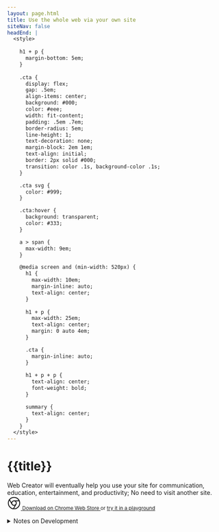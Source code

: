 ```yaml
---
layout: page.html
title: Use the whole web via your own site
siteNav: false
headEnd: |
  <style>
  
    h1 + p {
      margin-bottom: 5em;
    }
    
    .cta {
      display: flex;
      gap: .5em;
      align-items: center;
      background: #000;
      color: #eee;
      width: fit-content;
      padding: .5em .7em;
      border-radius: 5em;
      line-height: 1;
      text-decoration: none;
      margin-block: 2em 1em;
      text-align: initial;
      border: 2px solid #000;
      transition: color .1s, background-color .1s;
    }

    .cta svg {
      color: #999;
    }

    .cta:hover {
      background: transparent;
      color: #333;
    }

    a > span {
      max-width: 9em;
    }

    @media screen and (min-width: 520px) {
      h1 {
        max-width: 10em;
        margin-inline: auto;
        text-align: center;
      }
  
      h1 + p {
        max-width: 25em;
        text-align: center;
        margin: 0 auto 4em;
      }

      .cta {
        margin-inline: auto;
      }
  
      h1 + p + p {
        text-align: center;
        font-weight: bold;
      }

      summary {
        text-align: center;
      }
    }
  </style>
---
```


# {{title}}

Web Creator will eventually help you use your site for communication, education, entertainment, and productivity; No need to visit another site. 
<small>
  <a class="cta" href="https://chromewebstore.google.com/detail/web-creator/dhdpccbjfpiaghjacjndbidocacmaina">
    <svg xmlns="http://www.w3.org/2000/svg" width="32" height="32" viewBox="0 0 24 24" fill="none" stroke="currentColor" stroke-width="1.5" stroke-linecap="round" stroke-linejoin="round"><circle cx="12" cy="12" r="10"/><circle cx="12" cy="12" r="4"/><line x1="21.17" y1="8" x2="12" y2="8"/><line x1="3.95" y1="6.06" x2="8.54" y2="14"/><line x1="10.88" y1="21.94" x2="15.46" y2="14"/></svg>
    <span>Download on Chrome Web Store</span>
  </a>
  <span>
    or <a href="/en/play">try it in a playground</a>
  </span>
</small>


<details>
  <summary>Notes on Development</summary>

  - Base Design System

    - [Markup](/en/html-intro/)

      - [Overview](/en/html-overview/)

      - [Boilerplate](/en/html-boilerplate/)

      - [Metadata](/en/html-metadata)

      - [Windows](/en/html-windows/)

      - [Frames](/en/html-frames/)
      
      - [HTML Attribute Reference](/en/html-attribute-reference)

    - [Reset Stylesheet](/en/base-css/)


  - [Studio](/en/studio/)

  - [How to use Framer and Web Creator](/en/and-framer)

  - [How to use Webflow and Web Creator](/en/and-webflow)

  - Rethinking HTML for Creators

    - [How 8 elements create 31+2 kinds of metadata](/en/html-metadata-elements/)

  - Journal

    - [Marketing Web Creator](/en/marketing)

  - [Sponsors](/en/sponsors)
</details>






